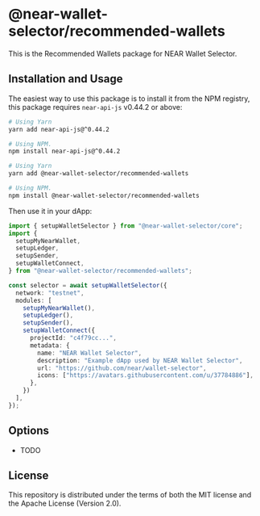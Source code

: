 # @near-wallet-selector/recommended-wallets

This is the Recommended Wallets package for NEAR Wallet Selector.

## Installation and Usage

The easiest way to use this package is to install it from the NPM registry, this package requires `near-api-js` v0.44.2 or above:

```bash
# Using Yarn
yarn add near-api-js@^0.44.2

# Using NPM.
npm install near-api-js@^0.44.2
```
```bash
# Using Yarn
yarn add @near-wallet-selector/recommended-wallets

# Using NPM.
npm install @near-wallet-selector/recommended-wallets
```

Then use it in your dApp:

```ts
import { setupWalletSelector } from "@near-wallet-selector/core";
import {
  setupMyNearWallet,
  setupLedger,
  setupSender,
  setupWalletConnect,
} from "@near-wallet-selector/recommended-wallets";

const selector = await setupWalletSelector({
  network: "testnet",
  modules: [
    setupMyNearWallet(),
    setupLedger(),
    setupSender(),
    setupWalletConnect({
      projectId: "c4f79cc...",
      metadata: {
        name: "NEAR Wallet Selector",
        description: "Example dApp used by NEAR Wallet Selector",
        url: "https://github.com/near/wallet-selector",
        icons: ["https://avatars.githubusercontent.com/u/37784886"],
      },
    })
  ],
});
```

## Options

- TODO

## License

This repository is distributed under the terms of both the MIT license and the Apache License (Version 2.0).
